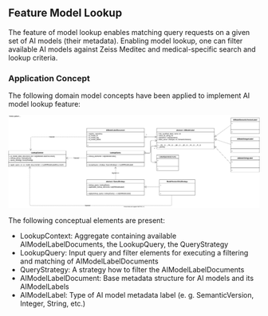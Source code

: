 ## Feature Model Lookup
The feature of model lookup enables matching query requests on a given set of AI models (their metadata). Enabling model lookup, one can filter available AI models against Zeiss Meditec and medical-specific search and lookup criteria.

### Application Concept
The following domain model concepts have been applied to implement AI model lookup feature:

![inference_features_model_lookup.svg](../../.attachments/inference_features_model_lookup.svg)

The following conceptual elements are present:

- LookupContext: Aggregate containing available AIModelLabelDocuments, the LookupQuery, the QueryStrategy
- LookupQuery: Input query and filter elements for executing a filtering and matching of AIModelLabelDocuments
- QueryStrategy: A strategy how to filter the AIModelLabelDocuments
- AIModelLabelDocument: Base metadata structure for AI models and its AIModelLabels
- AIModelLabel: Type of AI model metadata label (e. g. SemanticVersion, Integer, String, etc.) 